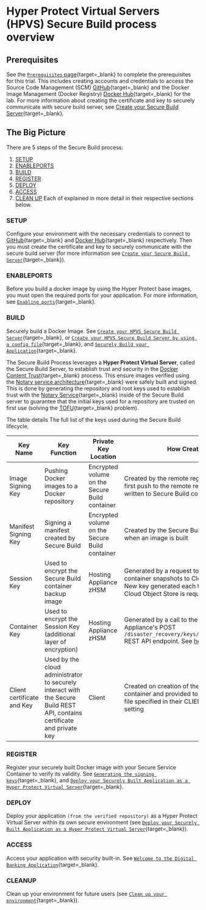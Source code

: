 # Hyper Protect Virtual Servers (HPVS) Secure Build process overview

## Prerequisites

See the [`Prerequisites` page](../prerequisites.md){target=_blank} to complete the prerequisites for this trial. This includes creating accounts and credentials to access the Source Code Management (SCM) [GitHub](https://github.com){target=_blank} and the Docker Image Management (Docker Registry) [Docker Hub](https://hub.docker.com/){target=_blank} for the lab. For more information about creating the certificate and key to securely communicate with secure build server, see [Create your Secure Build Server](create-server.md){target=_blank}.

## The Big Picture

There are 5 steps of the Secure Build process:

1. [SETUP](#setup)
2. [ENABLEPORTS](#enableports)
2. [BUILD](#build)
3. [REGISTER](#register)
4. [DEPLOY](#deploy)
5. [ACCESS](#access)
6. [CLEAN UP](#cleanup)
   Each of  explained in more detail in their respective sections below.

### SETUP

Configure your environment with the necessary credentials to connect to [GitHub](https://github.com){target=_blank} and [Docker Hub](https://hub.docker.com/){target=_blank} respectively. Then you must create the certificate and key to securely communicate with the secure build server (for more information see [`Create your Secure Build Server`](create-server.md){target=_blank}).

### ENABLEPORTS

Before you build a docker image by using the Hyper Protect base images, you must open the required ports for your application. For more information, see [`Enabling ports`](sbs-ports-setup.md){target=_blank}.

### BUILD

Securely build a Docker Image. See [`Create your HPVS Secure Build Server`](create-server.md){target=_blank}, or [`Create your HPVS Secure Build Server by using a config file`](create-server-hpvsdeploy.md){target=_blank}, and [`Securely Build your Application`](build.md){target=_blank}.

The Secure Build Process leverages a **Hyper Protect Virtual Server**, called the Secure Build Server, to establish trust and security in the [Docker Content Trust](https://docs.docker.com/engine/security/trust/content_trust/){target=_blank} process. This ensure images verified using the [Notary service architecture](https://docs.docker.com/notary/service_architecture/){target=_blank} were safely built and signed. This is done by generating the repository and root keys used to establish trust with the [Notary Service](https://docs.docker.com/notary/service_architecture/){target=_blank} inside of the Secure Build server to guarantee that the initial keys used for a repository are trusted on first use (solving the [TOFU](https://en.wikipedia.org/wiki/Trust_on_first_use){target=_blank} problem).

The table details The full list of the keys used during the Secure Build lifecycle.

| Key Name  | Key Function | Private Key Location | How Created | Owned by Whom |
|---|---|---|---|---|
| Image Signing Key | Pushing Docker images to a Docker repository | Encrypted volume on the Secure Build container | Created by the remote registry server on first push to the remote repository, and written to Secure Build container |  ISV or application developer  |
| Manifest Signing Key | Signing a manifest created by Secure Build | Encrypted volume on the Secure Build container | Created by the Secure Build container when an image is built |  ISV or application developer |
| Session Key | Used to encrypt the Secure Build container backup image | Hosting Appliance zHSM | Generated by a request to backup container snapshots to Cloud Object Store. New key generated each time backup to Cloud Object Store is requested |   Cloud administrator |
| Container Key | Used to encrypt the Session Key (additional layer of encryption) | Hosting Appliance zHSM | Generated by a call to the Hosting Appliance's POST `/disaster_recovery/keys/{container_name}` REST API endpoint. See [here](https://pages.github.ibm.com/ZaaS/scaas/release-docs/release_3.4.0/openapi-docs/#operation/generate_key) |  Cloud administrator |
| Client certificate and Key | Used by the cloud administrator to securely interact with the Secure Build REST API, contains certificate and private key | Client | Created on creation of the Secure Build container and provided to the client as the file specified in their CLIENT_CRT_KEY setting | Cloud administrator |


### REGISTER

Register your securely built Docker image with your Secure Service Container to verify its validity. See [`Generating the signing keys`](../byoi/gen_sign_key.md){target=_blank}, and [`Deploy your Securely Built Application as a Hyper Protect Virtual Server`](deploy-app.md){target=_blank}.


### DEPLOY

Deploy your application `(from the verified repository)` as a Hyper Protect Virtual Server within its own secure environment (see [`Deploy your Securely Built Application as a Hyper Protect Virtual Server`](deploy-app.md){target=_blank}).

### ACCESS

Access your application with security built-in. See [`Welcome to the Digital Banking Application`](digital_banking.md){target=_blank}.

### CLEANUP

Clean up your environment for future users (see [`Clean up your environment`](cleanup.md){target=_blank}).
